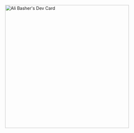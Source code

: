 <a href="https://app.daily.dev/ll1onell"><img src="https://api.daily.dev/devcards/5b8ea890442b4905bf4aaaaa28d56e9a.png?r=bru" width="400" alt="Ali Basher's Dev Card"/></a>
